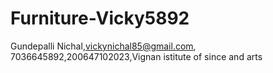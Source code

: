 # Furniture-Vicky5892
Gundepalli Nichal,vickynichal85@gmail.com, 7036645892,200647102023,Vignan istitute of since and arts
